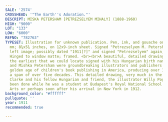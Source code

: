 ```yaml
---
SALE: '2574'
CROSSHEAD: '"The Earth''s Adoration."'
DESCRIPT: MISKA PETERSHAM [PETREZSELYEM MIHALY] (1888-1960)
HIGH: "9000"
LOT: "133"
LOW: "6000"
REFNO: "782763"
TYPESET: Illustration for unknown publication. Pen, ink, and gouache on paper. 224x146
  mm; 8¾x5¾ inches, on 12x9-inch sheet. Signed "Petrezselyem M. Petersham" in lower
  left image; possibly dated "1911[?]" and signed "Petrezselyem" again, in lower margin.
  Hinged to window matte; framed. <br><br>A beautiful, detailed drawing and among
  the earliest that we could locate signed with his Hungarian birth name. <br><br>Maud
  and Mishka Petersham were groundbreaking illustrators and publishers during the
  golden age of children's book publishing in America, producing over 100 books in
  a span of over five decades. This detailed drawing, very much in the manner of Harry
  Clarke and his fellow Hungarian and friend, the illustrator Willy Pogany, may have
  been done while he was a student at Budapest's Royal National School for Applied
  Arts or perhaps soon after his arrival in New York in 1912.
background_color: "#ffffff"
pullquote: ''
year: 1911
recommended: true

---
```

